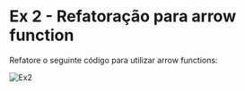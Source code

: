 # Ex 2 - Refatoração para arrow function

Refatore o seguinte código para utilizar arrow functions:

![Ex2](https://user-images.githubusercontent.com/90939371/156313918-98243f4c-4e93-4015-b3bb-f2ddd2da82bf.png)